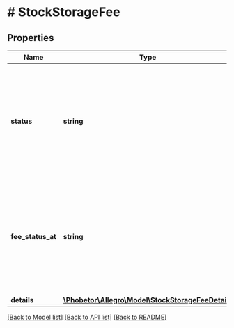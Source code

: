 # # StockStorageFee

## Properties

Name | Type | Description | Notes
------------ | ------------- | ------------- | -------------
**status** | **string** | Status of the storage fee. * NOT_APPLICABLE - fee for yesterday has not been charged and there are no available items of the product. * INCLUDED_IN_SERVICE_PRICE - fee for yesterday has not been charged and there are available items of the product. * CHARGED - the fee has been charged on seller&#39;s billing. | [optional]
**fee_status_at** | **string** | Date when the fee was charged. Normally we return the data for the day before. However, due to asynchronous nature of fee update process, which are calculated overnight, it is possible to have some outdated entries when querying during fee recalculation process. This value allows to ensure that you work on the most recent data. | [optional]
**details** | [**\Phobetor\Allegro\Model\StockStorageFeeDetails**](StockStorageFeeDetails.md) |  | [optional]

[[Back to Model list]](../../README.md#models) [[Back to API list]](../../README.md#endpoints) [[Back to README]](../../README.md)
